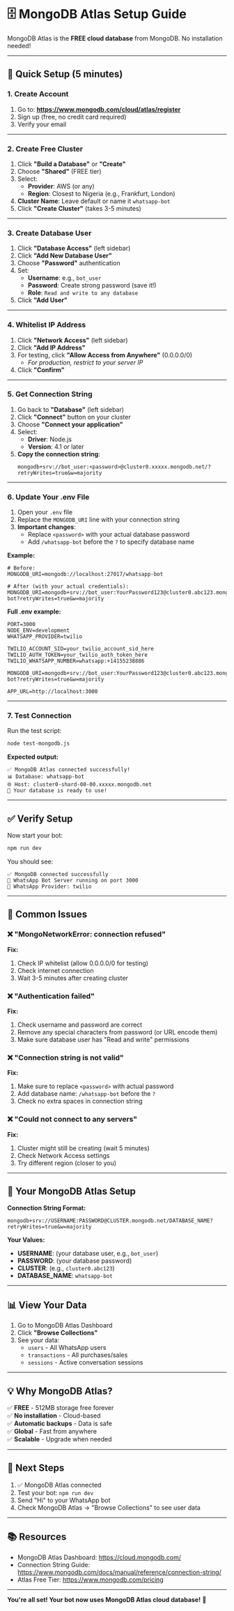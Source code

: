 # 🗄️ MongoDB Atlas Setup Guide

MongoDB Atlas is the **FREE cloud database** from MongoDB. No installation needed!

---

## 🚀 Quick Setup (5 minutes)

### 1. Create Account

1. Go to: **https://www.mongodb.com/cloud/atlas/register**
2. Sign up (free, no credit card required)
3. Verify your email

---

### 2. Create Free Cluster

1. Click **"Build a Database"** or **"Create"**
2. Choose **"Shared"** (FREE tier)
3. Select:
   - **Provider**: AWS (or any)
   - **Region**: Closest to Nigeria (e.g., Frankfurt, London)
4. **Cluster Name**: Leave default or name it `whatsapp-bot`
5. Click **"Create Cluster"** (takes 3-5 minutes)

---

### 3. Create Database User

1. Click **"Database Access"** (left sidebar)
2. Click **"Add New Database User"**
3. Choose **"Password"** authentication
4. Set:
   - **Username**: e.g., `bot_user`
   - **Password**: Create strong password (save it!)
   - **Role**: `Read and write to any database`
5. Click **"Add User"**

---

### 4. Whitelist IP Address

1. Click **"Network Access"** (left sidebar)
2. Click **"Add IP Address"**
3. For testing, click **"Allow Access from Anywhere"** (0.0.0.0/0)
   - *For production, restrict to your server IP*
4. Click **"Confirm"**

---

### 5. Get Connection String

1. Go back to **"Database"** (left sidebar)
2. Click **"Connect"** button on your cluster
3. Choose **"Connect your application"**
4. Select:
   - **Driver**: Node.js
   - **Version**: 4.1 or later
5. **Copy the connection string**:
   ```
   mongodb+srv://bot_user:<password>@cluster0.xxxxx.mongodb.net/?retryWrites=true&w=majority
   ```

---

### 6. Update Your .env File

1. Open your `.env` file
2. Replace the `MONGODB_URI` line with your connection string
3. **Important changes**:
   - Replace `<password>` with your actual database password
   - Add `/whatsapp-bot` before the `?` to specify database name

**Example:**

```env
# Before:
MONGODB_URI=mongodb://localhost:27017/whatsapp-bot

# After (with your actual credentials):
MONGODB_URI=mongodb+srv://bot_user:YourPassword123@cluster0.abc123.mongodb.net/whatsapp-bot?retryWrites=true&w=majority
```

**Full .env example:**

```env
PORT=3000
NODE_ENV=development
WHATSAPP_PROVIDER=twilio

TWILIO_ACCOUNT_SID=your_twilio_account_sid_here
TWILIO_AUTH_TOKEN=your_twilio_auth_token_here
TWILIO_WHATSAPP_NUMBER=whatsapp:+14155238886

MONGODB_URI=mongodb+srv://bot_user:YourPassword123@cluster0.abc123.mongodb.net/whatsapp-bot?retryWrites=true&w=majority

APP_URL=http://localhost:3000
```

---

### 7. Test Connection

Run the test script:

```bash
node test-mongodb.js
```

**Expected output:**

```
✅ MongoDB Atlas connected successfully!
📊 Database: whatsapp-bot
🌐 Host: cluster0-shard-00-00.xxxxx.mongodb.net
🎉 Your database is ready to use!
```

---

## ✅ Verify Setup

Now start your bot:

```bash
npm run dev
```

You should see:

```
✅ MongoDB connected successfully
🚀 WhatsApp Bot Server running on port 3000
📱 WhatsApp Provider: twilio
```

---

## 🐛 Common Issues

### ❌ "MongoNetworkError: connection refused"

**Fix:**
1. Check IP whitelist (allow 0.0.0.0/0 for testing)
2. Check internet connection
3. Wait 3-5 minutes after creating cluster

### ❌ "Authentication failed"

**Fix:**
1. Check username and password are correct
2. Remove any special characters from password (or URL encode them)
3. Make sure database user has "Read and write" permissions

### ❌ "Connection string is not valid"

**Fix:**
1. Make sure to replace `<password>` with actual password
2. Add database name: `/whatsapp-bot` before the `?`
3. Check no extra spaces in connection string

### ❌ "Could not connect to any servers"

**Fix:**
1. Cluster might still be creating (wait 5 minutes)
2. Check Network Access settings
3. Try different region (closer to you)

---

## 🎯 Your MongoDB Atlas Setup

**Connection String Format:**
```
mongodb+srv://USERNAME:PASSWORD@CLUSTER.mongodb.net/DATABASE_NAME?retryWrites=true&w=majority
```

**Your Values:**
- **USERNAME**: (your database user, e.g., `bot_user`)
- **PASSWORD**: (your database password)
- **CLUSTER**: (e.g., `cluster0.abc123`)
- **DATABASE_NAME**: `whatsapp-bot`

---

## 📊 View Your Data

1. Go to MongoDB Atlas Dashboard
2. Click **"Browse Collections"**
3. See your data:
   - `users` - All WhatsApp users
   - `transactions` - All purchases/sales
   - `sessions` - Active conversation sessions

---

## 💡 Why MongoDB Atlas?

✅ **FREE** - 512MB storage free forever  
✅ **No installation** - Cloud-based  
✅ **Automatic backups** - Data is safe  
✅ **Global** - Fast from anywhere  
✅ **Scalable** - Upgrade when needed  

---

## 🚀 Next Steps

1. ✅ MongoDB Atlas connected
2. Test your bot: `npm run dev`
3. Send "Hi" to your WhatsApp bot
4. Check MongoDB Atlas → "Browse Collections" to see user data

---

## 📚 Resources

- MongoDB Atlas Dashboard: https://cloud.mongodb.com/
- Connection String Guide: https://www.mongodb.com/docs/manual/reference/connection-string/
- Atlas Free Tier: https://www.mongodb.com/pricing

---

**You're all set! Your bot now uses MongoDB Atlas cloud database!** 🎉


